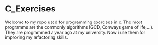 # C_Exercises

Welcome to my repo used for programming exercises in c. The most programms are the commonly algorithms (GCD, Conways game of life,...). They are programmed a year ago at my university. Now i use them for improving my refactoring skills.
